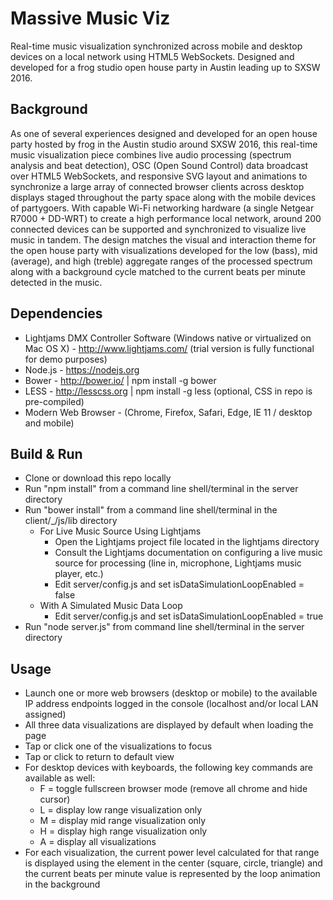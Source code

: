# Massive Music Viz

Real-time music visualization synchronized across mobile and desktop devices on a local network using HTML5 WebSockets. Designed and developed for a frog studio open house party in Austin leading up to SXSW 2016.

## Background

As one of several experiences designed and developed for an open house party hosted by frog in the Austin studio around SXSW 2016, this real-time music visualization piece combines live audio processing (spectrum analysis and beat detection), OSC (Open Sound Control) data broadcast over HTML5 WebSockets, and responsive SVG layout and animations to synchronize a large array of connected browser clients across desktop displays staged throughout the party space along with the mobile devices of partygoers. With capable Wi-Fi networking hardware (a single Netgear R7000 + DD-WRT) to create a high performance local network, around 200 connected devices can be supported and synchronized to visualize live music in tandem. The design matches the visual and interaction theme for the open house party with visualizations developed for the low (bass), mid (average), and high (treble) aggregate ranges of the processed spectrum along with a background cycle matched to the current beats per minute detected in the music.

## Dependencies

* Lightjams DMX Controller Software (Windows native or virtualized on Mac OS X) - http://www.lightjams.com/  (trial version is fully functional for demo purposes)
* Node.js - https://nodejs.org
* Bower - http://bower.io/ | npm install -g bower
* LESS - http://lesscss.org | npm install -g less (optional, CSS in repo is pre-compiled) 
* Modern Web Browser - (Chrome, Firefox, Safari, Edge, IE 11 / desktop and mobile)

## Build & Run

* Clone or download this repo locally
* Run "npm install" from a command line shell/terminal in the server directory
* Run "bower install" from a command line shell/terminal in the client/_/js/lib directory
	* For Live Music Source Using Lightjams
		* Open the Lightjams project file located in the lightjams directory
		* Consult the Lightjams documentation on configuring a live music source for processing (line in, microphone, Lightjams music player, etc.)
		* Edit server/config.js and set isDataSimulationLoopEnabled = false
	* With A Simulated Music Data Loop
		* Edit server/config.js and set isDataSimulationLoopEnabled = true
* Run "node server.js" from command line shell/terminal in the server directory

## Usage

* Launch one or more web browsers (desktop or mobile) to the available IP address endpoints logged in the console (localhost and/or local LAN assigned)
* All three data visualizations are displayed by default when loading the page
* Tap or click one of the visualizations to focus
* Tap or click to return to default view
* For desktop devices with keyboards, the following key commands are available as well:
	* F = toggle fullscreen browser mode (remove all chrome and hide cursor)
	* L = display low range visualization only
	* M = display mid range visualization only
	* H = display high range visualization only
	* A = display all visualizations
* For each visualization, the current power level calculated for that range is displayed using the element in the center (square, circle, triangle) and the current beats per minute value is represented by the loop animation in the background